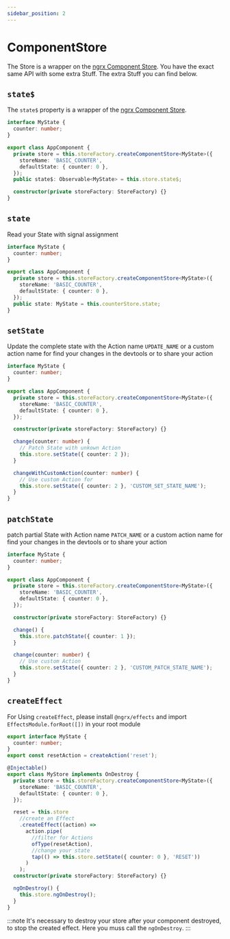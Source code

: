 ```yaml
---
sidebar_position: 2
---
```


# ComponentStore

The Store is a wrapper on the [ngrx Component Store](https://ngrx.io/guide/component-store). You have the exact same API
with some extra Stuff. The extra Stuff you can find below.

## `state$`

The `state$` property is a wrapper of the [ngrx Component Store](https://ngrx.io/guide/component-store).

```ts title="app.component.ts"
interface MyState {
  counter: number;
}

export class AppComponent {
  private store = this.storeFactory.createComponentStore<MyState>({
    storeName: 'BASIC_COUNTER',
    defaultState: { counter: 0 },
  });
  public state$: Observable<MyState> = this.store.state$;

  constructor(private storeFactory: StoreFactory) {}
}
```

## `state`

Read your State with signal assignment

```ts title="app.component.ts"
interface MyState {
  counter: number;
}

export class AppComponent {
  private store = this.storeFactory.createComponentStore<MyState>({
    storeName: 'BASIC_COUNTER',
    defaultState: { counter: 0 },
  });
  public state: MyState = this.counterStore.state;
}
```

## `setState`

Update the complete state with the Action name `UPDATE_NAME` or a custom action name for find your changes in the
devtools or to share your action

```ts title="app.component.ts"
interface MyState {
  counter: number;
}

export class AppComponent {
  private store = this.storeFactory.createComponentStore<MyState>({
    storeName: 'BASIC_COUNTER',
    defaultState: { counter: 0 },
  });

  constructor(private storeFactory: StoreFactory) {}

  change(counter: number) {
    // Patch State with unkown Action
    this.store.setState({ counter: 2 });
  }

  changeWithCustomAction(counter: number) {
    // Use custom Action for
    this.store.setState({ counter: 2 }, 'CUSTOM_SET_STATE_NAME');
  }
}
```

## `patchState`

patch partial State with Action name `PATCH_NAME` or a custom action name for find your changes in the devtools or to
share your action

```ts title="app.component.ts"
interface MyState {
  counter: number;
}

export class AppComponent {
  private store = this.storeFactory.createComponentStore<MyState>({
    storeName: 'BASIC_COUNTER',
    defaultState: { counter: 0 },
  });

  constructor(private storeFactory: StoreFactory) {}

  change() {
    this.store.patchState({ counter: 1 });
  }

  change(counter: number) {
    // Use custom Action
    this.store.setState({ counter: 2 }, 'CUSTOM_PATCH_STATE_NAME');
  }
}
```

## `createEffect`

For Using `createEffect`, please install `@ngrx/effects` and import `EffectsModule.forRoot([])` in your root module

```ts title="my-component-store.service.ts"
export interface MyState {
  counter: number;
}
export const resetAction = createAction('reset');

@Injectable()
export class MyStore implements OnDestroy {
  private store = this.storeFactory.createComponentStore<MyState>({
    storeName: 'BASIC_COUNTER',
    defaultState: { counter: 0 },
  });

  reset = this.store
    //create an Effect
    .createEffect((action) =>
      action.pipe(
        //filter for Actions
        ofType(resetAction),
        //change your state
        tap(() => this.store.setState({ counter: 0 }, 'RESET'))
      )
    );
  constructor(private storeFactory: StoreFactory) {}

  ngOnDestroy() {
    this.store.ngOnDestroy();
  }
}
```

:::note
It's necessary to destroy your store after your component destroyed, to stop the created effect.
Here you muss call the `ngOnDestroy`.
:::
